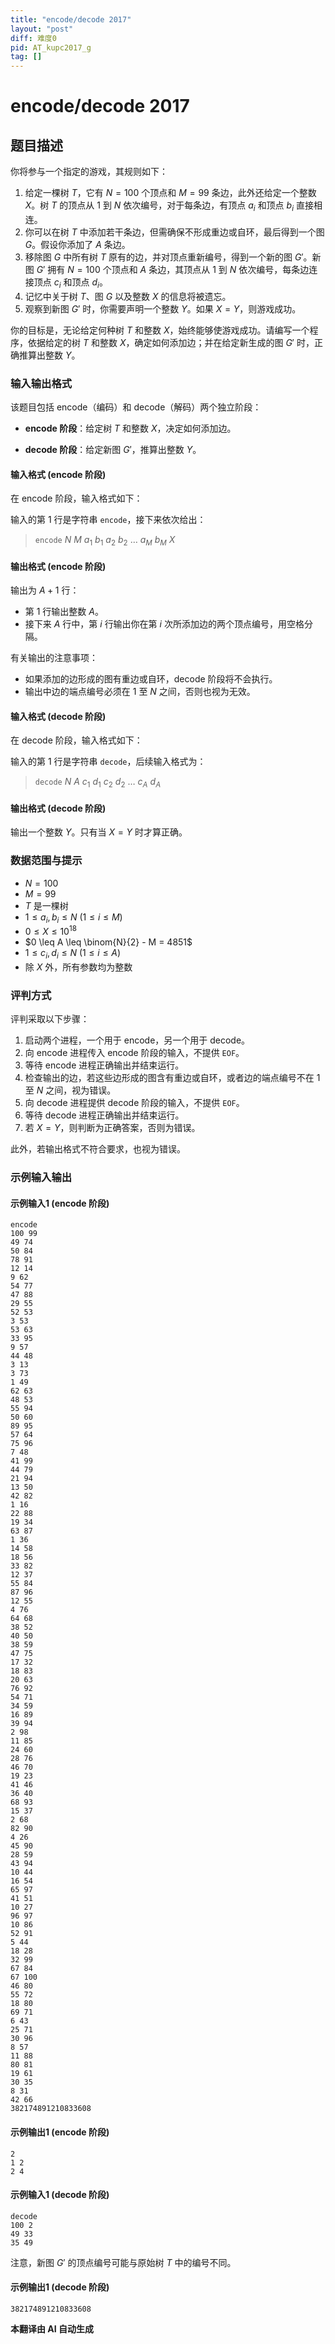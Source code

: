 ```yaml
---
title: "encode/decode 2017"
layout: "post"
diff: 难度0
pid: AT_kupc2017_g
tag: []
---
```


# encode/decode 2017

## 题目描述

你将参与一个指定的游戏，其规则如下：

1. 给定一棵树 $T$，它有 $N = 100$ 个顶点和 $M = 99$ 条边，此外还给定一个整数 $X$。树 $T$ 的顶点从 $1$ 到 $N$ 依次编号，对于每条边，有顶点 $a_i$ 和顶点 $b_i$ 直接相连。
2. 你可以在树 $T$ 中添加若干条边，但需确保不形成重边或自环，最后得到一个图 $G$。假设你添加了 $A$ 条边。
3. 移除图 $G$ 中所有树 $T$ 原有的边，并对顶点重新编号，得到一个新的图 $G'$。新图 $G'$ 拥有 $N = 100$ 个顶点和 $A$ 条边，其顶点从 $1$ 到 $N$ 依次编号，每条边连接顶点 $c_i$ 和顶点 $d_i$。
4. 记忆中关于树 $T$、图 $G$ 以及整数 $X$ 的信息将被遗忘。
5. 观察到新图 $G'$ 时，你需要声明一个整数 $Y$。如果 $X = Y$，则游戏成功。

你的目标是，无论给定何种树 $T$ 和整数 $X$，始终能够使游戏成功。请编写一个程序，依据给定的树 $T$ 和整数 $X$，确定如何添加边；并在给定新生成的图 $G'$ 时，正确推算出整数 $Y$。

### 输入输出格式

该题目包括 encode（编码）和 decode（解码）两个独立阶段：

- **encode 阶段**：给定树 $T$ 和整数 $X$，决定如何添加边。
  
- **decode 阶段**：给定新图 $G'$，推算出整数 $Y$。

#### 输入格式 (encode 阶段)

在 encode 阶段，输入格式如下：

输入的第 1 行是字符串 `encode`，接下来依次给出：

> `encode` $N$ $M$ $a_1$ $b_1$ $a_2$ $b_2$ $\ldots$ $a_M$ $b_M$ $X$

#### 输出格式 (encode 阶段)

输出为 $A + 1$ 行：

- 第 1 行输出整数 $A$。
- 接下来 $A$ 行中，第 $i$ 行输出你在第 $i$ 次所添加边的两个顶点编号，用空格分隔。

有关输出的注意事项：

- 如果添加的边形成的图有重边或自环，decode 阶段将不会执行。
- 输出中边的端点编号必须在 $1$ 至 $N$ 之间，否则也视为无效。

#### 输入格式 (decode 阶段)

在 decode 阶段，输入格式如下：

输入的第 1 行是字符串 `decode`，后续输入格式为：

> `decode` $N$ $A$ $c_1$ $d_1$ $c_2$ $d_2$ $\ldots$ $c_A$ $d_A$

#### 输出格式 (decode 阶段)

输出一个整数 $Y$。只有当 $X = Y$ 时才算正确。

### 数据范围与提示

- $N = 100$
- $M = 99$
- $T$ 是一棵树
- $1 \leq a_i, b_i \leq N$ ($1 \leq i \leq M$)
- $0 \leq X \leq 10^{18}$
- $0 \leq A \leq \binom{N}{2} - M = 4851$
- $1 \leq c_i, d_i \leq N$ ($1 \leq i \leq A$)
- 除 $X$ 外，所有参数均为整数

### 评判方式

评判采取以下步骤：

1. 启动两个进程，一个用于 encode，另一个用于 decode。
2. 向 encode 进程传入 encode 阶段的输入，不提供 `EOF`。
3. 等待 encode 进程正确输出并结束运行。
4. 检查输出的边，若这些边形成的图含有重边或自环，或者边的端点编号不在 $1$ 至 $N$ 之间，视为错误。
5. 向 decode 进程提供 decode 阶段的输入，不提供 `EOF`。
6. 等待 decode 进程正确输出并结束运行。
7. 若 $X = Y$，则判断为正确答案，否则为错误。

此外，若输出格式不符合要求，也视为错误。 

### 示例输入输出

#### 示例输入1 (encode 阶段)

```
encode
100 99
49 74
50 84
78 91
12 14
9 62
54 77
47 88
29 55
52 53
3 53
53 63
33 95
9 57
44 48
3 13
3 73
1 49
62 63
48 53
55 94
50 60
89 95
57 64
75 96
7 48
41 99
44 79
21 94
13 50
42 82
1 16
22 88
19 34
63 87
1 36
14 58
18 56
33 82
12 37
55 84
87 96
12 55
4 76
64 68
38 52
40 50
38 59
47 75
17 32
18 83
20 63
76 92
54 71
34 59
16 89
39 94
2 98
11 85
24 60
28 76
46 70
19 23
41 46
36 40
68 93
15 37
2 68
82 90
4 26
45 90
28 59
43 94
10 44
16 54
65 97
41 51
10 27
96 97
10 86
52 91
5 44
18 28
32 99
67 84
67 100
46 80
55 72
18 80
69 71
6 43
25 71
30 96
8 57
11 88
80 81
19 61
30 35
8 31
42 66
382174891210833608
```

#### 示例输出1 (encode 阶段)

```
2
1 2
2 4
```

#### 示例输入1 (decode 阶段)

```
decode
100 2
49 33
35 49
```

注意，新图 $G'$ 的顶点编号可能与原始树 $T$ 中的编号不同。

#### 示例输出1 (decode 阶段)

```
382174891210833608
```

 **本翻译由 AI 自动生成**


